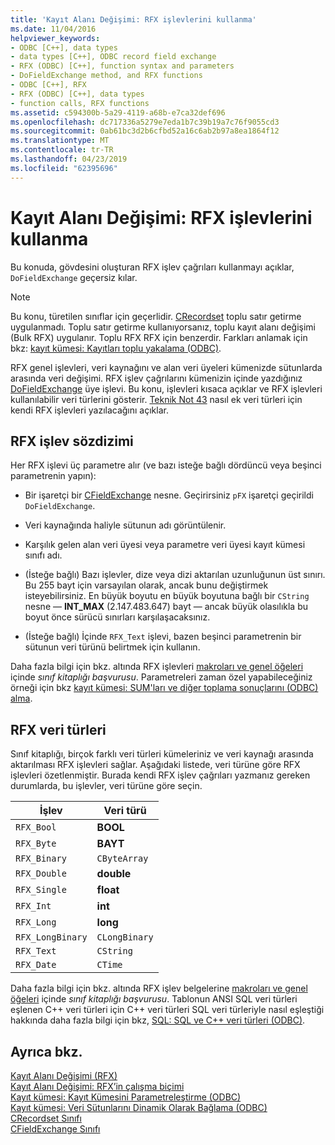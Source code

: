 ```yaml
---
title: 'Kayıt Alanı Değişimi: RFX işlevlerini kullanma'
ms.date: 11/04/2016
helpviewer_keywords:
- ODBC [C++], data types
- data types [C++], ODBC record field exchange
- RFX (ODBC) [C++], function syntax and parameters
- DoFieldExchange method, and RFX functions
- ODBC [C++], RFX
- RFX (ODBC) [C++], data types
- function calls, RFX functions
ms.assetid: c594300b-5a29-4119-a68b-e7ca32def696
ms.openlocfilehash: dc717336a5279e7eda1b7c39b19a7c76f9055cd3
ms.sourcegitcommit: 0ab61bc3d2b6cfbd52a16c6ab2b97a8ea1864f12
ms.translationtype: MT
ms.contentlocale: tr-TR
ms.lasthandoff: 04/23/2019
ms.locfileid: "62395696"
---
```

# <a name="record-field-exchange-using-the-rfx-functions"></a>Kayıt Alanı Değişimi: RFX işlevlerini kullanma

Bu konuda, gövdesini oluşturan RFX işlev çağrıları kullanmayı açıklar, `DoFieldExchange` geçersiz kılar.

> [!NOTE]
>  Bu konu, türetilen sınıflar için geçerlidir. [CRecordset](../../mfc/reference/crecordset-class.md) toplu satır getirme uygulanmadı. Toplu satır getirme kullanıyorsanız, toplu kayıt alanı değişimi (Bulk RFX) uygulanır. Toplu RFX RFX için benzerdir. Farkları anlamak için bkz: [kayıt kümesi: Kayıtları toplu yakalama (ODBC)](../../data/odbc/recordset-fetching-records-in-bulk-odbc.md).

RFX genel işlevleri, veri kaynağını ve alan veri üyeleri kümenizde sütunlarda arasında veri değişimi. RFX işlev çağrılarını kümenizin içinde yazdığınız [DoFieldExchange](../../mfc/reference/crecordset-class.md#dofieldexchange) üye işlevi. Bu konu, işlevleri kısaca açıklar ve RFX işlevleri kullanılabilir veri türlerini gösterir. [Teknik Not 43](../../mfc/tn043-rfx-routines.md) nasıl ek veri türleri için kendi RFX işlevleri yazılacağını açıklar.

##  <a name="_core_rfx_function_syntax"></a> RFX işlev sözdizimi

Her RFX işlevi üç parametre alır (ve bazı isteğe bağlı dördüncü veya beşinci parametrenin yapın):

- Bir işaretçi bir [CFieldExchange](../../mfc/reference/cfieldexchange-class.md) nesne. Geçirirsiniz `pFX` işaretçi geçirildi `DoFieldExchange`.

- Veri kaynağında haliyle sütunun adı görüntülenir.

- Karşılık gelen alan veri üyesi veya parametre veri üyesi kayıt kümesi sınıfı adı.

- (İsteğe bağlı) Bazı işlevler, dize veya dizi aktarılan uzunluğunun üst sınırı. Bu 255 bayt için varsayılan olarak, ancak bunu değiştirmek isteyebilirsiniz. En büyük boyutu en büyük boyutuna bağlı bir `CString` nesne — **INT_MAX** (2.147.483.647) bayt — ancak büyük olasılıkla bu boyut önce sürücü sınırları karşılaşacaksınız.

- (İsteğe bağlı) İçinde `RFX_Text` işlevi, bazen beşinci parametrenin bir sütunun veri türünü belirtmek için kullanın.

Daha fazla bilgi için bkz. altında RFX işlevleri [makroları ve genel öğeleri](../../mfc/reference/mfc-macros-and-globals.md) içinde *sınıf kitaplığı başvurusu*. Parametreleri zaman özel yapabileceğiniz örneği için bkz [kayıt kümesi: SUM'ları ve diğer toplama sonuçlarını (ODBC) alma](../../data/odbc/recordset-obtaining-sums-and-other-aggregate-results-odbc.md).

##  <a name="_core_rfx_data_types"></a> RFX veri türleri

Sınıf kitaplığı, birçok farklı veri türleri kümeleriniz ve veri kaynağı arasında aktarılması RFX işlevleri sağlar. Aşağıdaki listede, veri türüne göre RFX işlevleri özetlenmiştir. Burada kendi RFX işlev çağrıları yazmanız gereken durumlarda, bu işlevler, veri türüne göre seçin.

|İşlev|Veri türü|
|--------------|---------------|
|`RFX_Bool`|**BOOL**|
|`RFX_Byte`|**BAYT**|
|`RFX_Binary`|`CByteArray`|
|`RFX_Double`|**double**|
|`RFX_Single`|**float**|
|`RFX_Int`|**int**|
|`RFX_Long`|**long**|
|`RFX_LongBinary`|`CLongBinary`|
|`RFX_Text`|`CString`|
|`RFX_Date`|`CTime`|


Daha fazla bilgi için bkz. altında RFX işlev belgelerine [makroları ve genel öğeleri](../../mfc/reference/mfc-macros-and-globals.md) içinde *sınıf kitaplığı başvurusu*. Tablonun ANSI SQL veri türleri eşlenen C++ veri türleri için C++ veri türleri SQL veri türleriyle nasıl eşleştiği hakkında daha fazla bilgi için bkz, [SQL: SQL ve C++ veri türleri (ODBC)](../../data/odbc/sql-sql-and-cpp-data-types-odbc.md).

## <a name="see-also"></a>Ayrıca bkz.

[Kayıt Alanı Değişimi (RFX)](../../data/odbc/record-field-exchange-rfx.md)<br/>
[Kayıt Alanı Değişimi: RFX’in çalışma biçimi](../../data/odbc/record-field-exchange-how-rfx-works.md)<br/>
[Kayıt kümesi: Kayıt Kümesini Parametreleştirme (ODBC)](../../data/odbc/recordset-parameterizing-a-recordset-odbc.md)<br/>
[Kayıt kümesi: Veri Sütunlarını Dinamik Olarak Bağlama (ODBC)](../../data/odbc/recordset-dynamically-binding-data-columns-odbc.md)<br/>
[CRecordset Sınıfı](../../mfc/reference/crecordset-class.md)<br/>
[CFieldExchange Sınıfı](../../mfc/reference/cfieldexchange-class.md)